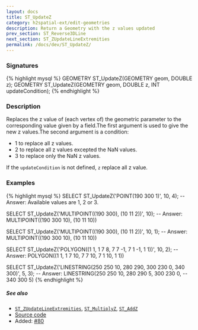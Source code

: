```yaml
---
layout: docs
title: ST_UpdateZ
category: h2spatial-ext/edit-geometries
description: Return a Geometry with the z values updated
prev_section: ST_Reverse3DLine
next_section: ST_ZUpdateLineExtremities
permalink: /docs/dev/ST_UpdateZ/
---
```


### Signatures

{% highlight mysql %}
GEOMETRY ST_UpdateZ(GEOMETRY geom, DOUBLE z);
GEOMETRY ST_UpdateZ(GEOMETRY geom, DOUBLE z, INT updateCondition);
{% endhighlight %}

### Description
Replaces the z value of (each vertex of) the geometric parameter to the corresponding value given by a field.The first argument is used to give the new z values.The second argument is a condition:
* 1 to replace all z values.
* 2 to replace all z values excepted the NaN values.
* 3 to replace only the NaN z values.

If the `updateCondition` is not defined, `z` replace all z value.

### Examples

{% highlight mysql %}
SELECT ST_UpdateZ('POINT(190 300 1)', 10, 4);
-- Answer: Available values are 1, 2 or 3.

SELECT ST_UpdateZ('MULTIPOINT((190 300), (10 11 2))', 10);
-- Answer: MULTIPOINT((190 300 10), (10 11 10))

SELECT ST_UpdateZ('MULTIPOINT((190 300), (10 11 2))', 10, 1);
-- Answer: MULTIPOINT((190 300 10), (10 11 10))

SELECT ST_UpdateZ('POLYGON((1 1, 1 7 8, 7 7 -1, 7 1 -1, 1 1))',
                   10, 2);
-- Answer: POLYGON((1 1, 1 7 10, 7 7 10, 7 1 10, 1 1))

SELECT ST_UpdateZ('LINESTRING(250 250 10, 280 290, 300 230 0,
                              340 300)', 5, 3);
-- Answer: LINESTRING(250 250 10, 280 290 5, 300 230 0,
--                     340 300 5)
{% endhighlight %}

##### See also

* [`ST_ZUpdateLineExtremities`](../ST_ZUpdateLineExtremities),
[`ST_MultiplyZ`](../ST_MultiplyZ),
[`ST_AddZ`](../ST_AddZ)
* <a href="https://github.com/irstv/H2GIS/blob/master/h2spatial-ext/src/main/java/org/h2gis/h2spatialext/function/spatial/edit/ST_UpdateZ.java" target="_blank">Source code</a>
* Added: <a href="https://github.com/irstv/H2GIS/pull/80" target="_blank">#80</a>
